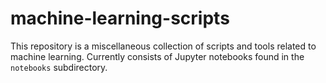 # machine-learning-scripts

 This repository is a miscellaneous collection of scripts and tools related to machine learning. Currently consists of Jupyter notebooks found in the `notebooks` subdirectory.
